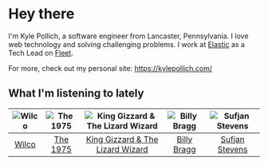 # Hey there


I'm Kyle Pollich, a software engineer from Lancaster, Pennsylvania. I love web technology and solving challenging problems.
I work at [Elastic](https://www.elastic.co/) as a Tech Lead on [Fleet](https://www.elastic.co/guide/en/fleet/current/fleet-overview.html).

For more, check out my personal site: https://kylepollich.com/

## What I'm listening to lately

<!-- begin artists -->
  |![Wilco](https://i.scdn.co/image/ab6761610000f178b990b82996651d23ab4df7e8)|![The 1975](https://i.scdn.co/image/ab6761610000f17889348336354096fd4e36ca73)|![King Gizzard & The Lizard Wizard](https://i.scdn.co/image/ab6761610000f178ae21e90221e814c50033133a)|![Billy Bragg](https://i.scdn.co/image/ab6761610000f178c23d0e19d887a9d67a77ea9b)|![Sufjan Stevens](https://i.scdn.co/image/ab6761610000f178b80dd6b23c5c04d62d9aa0c6)|
  |:---:|:---:|:---:|:---:|:---:|
  |[Wilco](https://open.spotify.com/artist/2QoU3awHVdcHS8LrZEKvSM)|[The 1975](https://open.spotify.com/artist/3mIj9lX2MWuHmhNCA7LSCW)|[King Gizzard & The Lizard Wizard](https://open.spotify.com/artist/6XYvaoDGE0VmRt83Jss9Sn)|[Billy Bragg](https://open.spotify.com/artist/5yXAFDZNUNyO92l5WTImkO)|[Sufjan Stevens](https://open.spotify.com/artist/4MXUO7sVCaFgFjoTI5ox5c)|
<!-- end artists -->
